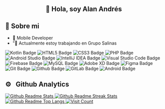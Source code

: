 <h2 style="text-align: center">👋 Hola, soy Alan Andrés</h2>

<div>
    <h2>💫 Sobre mi</h2>
</div>

<ul>
    <li>📲 Mobile Developer</li>
    <li>"🔭 Actualmente estoy trabajando en Grupo Salinas</li>
</ul>

<div id="badges">
    <img src="https://img.shields.io/badge/kotlin-%237F52FF.svg?style=for-the-badge&logo=kotlin&logoColor=white" alt="Kotlin Badge">
    <img src="https://img.shields.io/badge/html5-%23E34F26.svg?style=for-the-badge&logo=html5&logoColor=white" alt="HTML5 Badge">
    <img src="https://img.shields.io/badge/css3-%231572B6.svg?style=for-the-badge&logo=css3&logoColor=white" alt="CSS3 Badge">
    <img src="https://img.shields.io/badge/php-%23777BB4.svg?style=for-the-badge&logo=php&logoColor=white" alt="PHP Badge">
    <img src="https://img.shields.io/badge/android%20studio-346ac1?style=for-the-badge&logo=android%20studio&logoColor=white" alt="Android Studio Badge">
    <img src="https://img.shields.io/badge/IntelliJIDEA-000000.svg?style=for-the-badge&logo=intellij-idea&logoColor=white" alt="IntelliJ IDEA Badge">
    <img src="https://img.shields.io/badge/Visual%20Studio%20Code-0078d7.svg?style=for-the-badge&logo=visual-studio-code&logoColor=white" alt="Visual Studio Code Badge">
    <img src="https://img.shields.io/badge/firebase-a08021?style=for-the-badge&logo=firebase&logoColor=ffcd34" alt="Firebase Badge">
    <img src="https://img.shields.io/badge/mysql-4479A1.svg?style=for-the-badge&logo=mysql&logoColor=white" alt="MySQL Badge">
    <img src="https://img.shields.io/badge/Adobe%20XD-470137?style=for-the-badge&logo=Adobe%20XD&logoColor=#FF61F6" alt="Adobe XD Badge">
    <img src="https://img.shields.io/badge/figma-%23F24E1E.svg?style=for-the-badge&logo=figma&logoColor=white" alt="Figma Badge">
    <img src="https://img.shields.io/badge/git-%23F05033.svg?style=for-the-badge&logo=git&logoColor=white" alt="Git Badge">
    <img src="https://img.shields.io/badge/github-%23121011.svg?style=for-the-badge&logo=github&logoColor=white" alt="Github Badge">
    <img src="https://img.shields.io/badge/gitlab-%23181717.svg?style=for-the-badge&logo=gitlab&logoColor=white" alt="GitLab Badge">
    <img src="https://img.shields.io/badge/Android-3DDC84?style=for-the-badge&logo=android&logoColor=white" alt="Android Badge">
</div>

<h2>⚙️ &nbsp; Github Analytics</h2>

<a href="https://github.com/AlanRH14">
    <img src="https://github-readme-stats-eight-theta.vercel.app/api?username=AlanRH14&show_icons=true&title_color=42A5F5&icon_color=808080&text_color=FFFFFF&theme=dark&include_all_commits=true&count_private=true" alt="Github Readme Stats">
    <img src="https://streak-stats.demolab.com/?user=AlanRH14&theme=dark&locale=es&fire=42A5F5&ring=42A5F5&currStreakLabel=42A5F5" alt="Github Readme Streak Stats">
    <img src="https://github-readme-stats-eight-theta.vercel.app/api/top-langs/?username=AlanRH14&layout=compact&langs_count=8&title_color=42A5F5&theme=dark" alt="Github Readme Top Langs">
</a>

<a href="https://github.com/AlanRH14">
    <img src="https://visitcount.itsvg.in/api?id=AlanRH14&label=Profile%20Views&color=12&icon=8&pretty=true" alt="Visit Count">
</a>

<!--Blue color 1E90FF-->